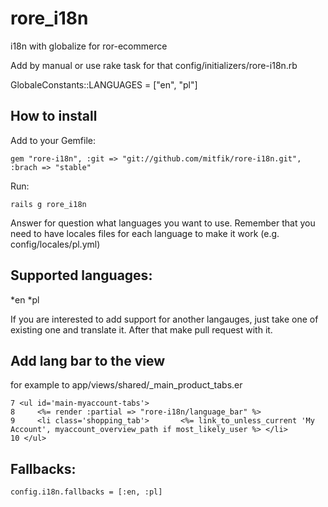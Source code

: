 rore_i18n
=========

i18n with globalize for ror-ecommerce 


Add by manual or use rake task for that
config/initializers/rore-i18n.rb

GlobaleConstants::LANGUAGES = ["en", "pl"]


## How to install

Add  to your Gemfile:

    gem "rore-i18n", :git => "git://github.com/mitfik/rore-i18n.git", :brach => "stable"

Run:

    rails g rore_i18n

Answer for question what languages you want to use. Remember that you need to have locales files for each language to make it work (e.g. config/locales/pl.yml)

## Supported languages:
*en
*pl

If you are interested to add support for another langauges, just take one of existing one and translate it. After that make pull request with it.

## Add lang bar to the view

for example to app/views/shared/_main_product_tabs.er

    7 <ul id='main-myaccount-tabs'>
    8     <%= render :partial => "rore-i18n/language_bar" %>
    9     <li class='shopping_tab'>       <%= link_to_unless_current 'My Account', myaccount_overview_path if most_likely_user %> </li>
    10 </ul>

## Fallbacks:

    config.i18n.fallbacks = [:en, :pl]
